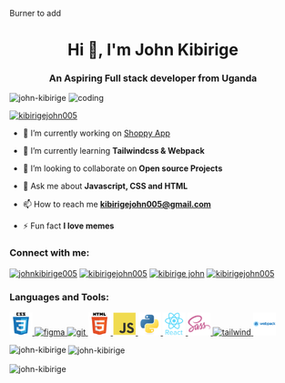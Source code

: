 Burner to add 

<h1 align="center">Hi 👋, I'm John Kibirige</h1>
<h3 align="center">An Aspiring Full stack developer from Uganda</h3>
<img src="https://cdn.dribbble.com/users/1059583/screenshots/4171367/coding-freak.gif" align="right" alt="coding" width="400" >

<p align="left"> <img src="https://komarev.com/ghpvc/?username=john-kibirige&label=Profile%20views&color=0e75b6&style=flat" alt="john-kibirige" /> </p>

<p align="left"> <a href="https://twitter.com/kibirigejohn005" target="blank"><img src="https://img.shields.io/twitter/follow/kibirigejohn005?logo=twitter&style=for-the-badge" alt="kibirigejohn005" /></a> </p>

- 🔭 I’m currently working on [Shoppy App](https://github.com/John-Kibirige/shoppy-app)

- 🌱 I’m currently learning **Tailwindcss & Webpack**

- 👯 I’m looking to collaborate on **Open source Projects**

- 💬 Ask me about **Javascript, CSS and HTML**

- 📫 How to reach me **kibirigejohn005@gmail.com**

- ⚡ Fun fact **I love memes**

<h3 align="left">Connect with me:</h3>
<p align="left">
<a href="https://dev.to/johnkibirige005" target="blank"><img align="center" src="https://raw.githubusercontent.com/rahuldkjain/github-profile-readme-generator/master/src/images/icons/Social/devto.svg" alt="johnkibirige005" height="30" width="40" /></a>
<a href="https://twitter.com/kibirigejohn005" target="blank"><img align="center" src="https://raw.githubusercontent.com/rahuldkjain/github-profile-readme-generator/master/src/images/icons/Social/twitter.svg" alt="kibirigejohn005" height="30" width="40" /></a>
<a href="https://linkedin.com/in/kibirige john" target="blank"><img align="center" src="https://raw.githubusercontent.com/rahuldkjain/github-profile-readme-generator/master/src/images/icons/Social/linked-in-alt.svg" alt="kibirige john" height="30" width="40" /></a>
<a href="https://www.hackerrank.com/kibirigejohn005" target="blank"><img align="center" src="https://raw.githubusercontent.com/rahuldkjain/github-profile-readme-generator/master/src/images/icons/Social/hackerrank.svg" alt="kibirigejohn005" height="30" width="40" /></a>
</p>

<h3 align="left">Languages and Tools:</h3>
<p align="left"> <a href="https://www.w3schools.com/css/" target="_blank" rel="noreferrer"> <img src="https://raw.githubusercontent.com/devicons/devicon/master/icons/css3/css3-original-wordmark.svg" alt="css3" width="40" height="40"/> </a> <a href="https://www.figma.com/" target="_blank" rel="noreferrer"> <img src="https://www.vectorlogo.zone/logos/figma/figma-icon.svg" alt="figma" width="40" height="40"/> </a> <a href="https://git-scm.com/" target="_blank" rel="noreferrer"> <img src="https://www.vectorlogo.zone/logos/git-scm/git-scm-icon.svg" alt="git" width="40" height="40"/> </a> <a href="https://www.w3.org/html/" target="_blank" rel="noreferrer"> <img src="https://raw.githubusercontent.com/devicons/devicon/master/icons/html5/html5-original-wordmark.svg" alt="html5" width="40" height="40"/> </a> <a href="https://developer.mozilla.org/en-US/docs/Web/JavaScript" target="_blank" rel="noreferrer"> <img src="https://raw.githubusercontent.com/devicons/devicon/master/icons/javascript/javascript-original.svg" alt="javascript" width="40" height="40"/> </a> <a href="https://www.python.org" target="_blank" rel="noreferrer"> <img src="https://raw.githubusercontent.com/devicons/devicon/master/icons/python/python-original.svg" alt="python" width="40" height="40"/> </a> <a href="https://reactjs.org/" target="_blank" rel="noreferrer"> <img src="https://raw.githubusercontent.com/devicons/devicon/master/icons/react/react-original-wordmark.svg" alt="react" width="40" height="40"/> </a> <a href="https://sass-lang.com" target="_blank" rel="noreferrer"> <img src="https://raw.githubusercontent.com/devicons/devicon/master/icons/sass/sass-original.svg" alt="sass" width="40" height="40"/> </a> <a href="https://tailwindcss.com/" target="_blank" rel="noreferrer"> <img src="https://www.vectorlogo.zone/logos/tailwindcss/tailwindcss-icon.svg" alt="tailwind" width="40" height="40"/> </a> <a href="https://webpack.js.org" target="_blank" rel="noreferrer"> <img src="https://raw.githubusercontent.com/devicons/devicon/d00d0969292a6569d45b06d3f350f463a0107b0d/icons/webpack/webpack-original-wordmark.svg" alt="webpack" width="40" height="40"/> </a> </p>

<p><img align="left" src="https://github-readme-stats.vercel.app/api/top-langs?username=john-kibirige&show_icons=true&locale=en&layout=compact" alt="john-kibirige" /></p>


<p>&nbsp;<img align="center" src="https://github-readme-stats.vercel.app/api?username=john-kibirige&show_icons=true&locale=en" alt="john-kibirige" /></p>


<p><img align="center" src="https://github-readme-streak-stats.herokuapp.com/?user=john-kibirige&" alt="john-kibirige" /></p>
